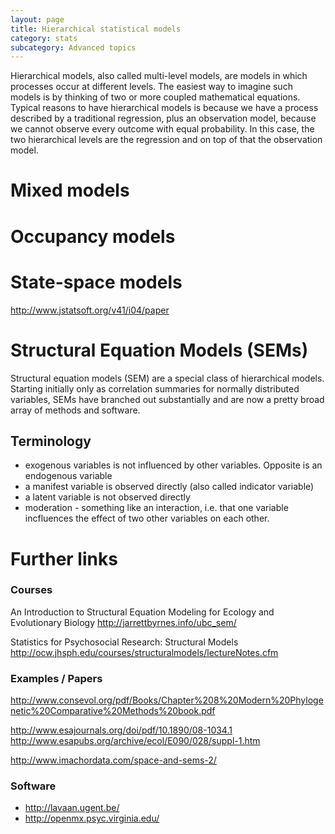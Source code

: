 ```yaml
---
layout: page
title: Hierarchical statistical models
category: stats
subcategory: Advanced topics
---
```


Hierarchical models, also called multi-level models, are models in which processes occur at different levels. The easiest way to imagine such models is by thinking of two or more coupled mathematical equations. Typical reasons to have hierarchical models is because we have a process described by a traditional regression, plus an observation model, because we cannot observe every outcome with equal probability. In this case, the two hierarchical levels are the regression and on top of that the observation model.



# Mixed models

# Occupancy models

# State-space models


http://www.jstatsoft.org/v41/i04/paper



# Structural Equation Models (SEMs)

Structural equation models (SEM) are a special class of hierarchical models. Starting initially only as correlation summaries for normally distributed variables, SEMs have branched out substantially and are now a pretty broad array of methods and software.



## Terminology 

- exogenous variables is not influenced by other variables. Opposite is an endogenous variable
- a manifest variable is observed directly (also called indicator variable)
- a latent variable is not observed directly
- moderation - something like an interaction, i.e. that one variable incfluences the effect of two other variables on each other. 


# Further links 

### Courses

An Introduction to Structural Equation Modeling for Ecology and Evolutionary Biology http://jarrettbyrnes.info/ubc_sem/

Statistics for Psychosocial Research: Structural Models http://ocw.jhsph.edu/courses/structuralmodels/lectureNotes.cfm

### Examples / Papers

http://www.consevol.org/pdf/Books/Chapter%208%20Modern%20Phylogenetic%20Comparative%20Methods%20book.pdf


http://www.esajournals.org/doi/pdf/10.1890/08-1034.1
http://www.esapubs.org/archive/ecol/E090/028/suppl-1.htm

http://www.imachordata.com/space-and-sems-2/


### Software

- http://lavaan.ugent.be/
- http://openmx.psyc.virginia.edu/

